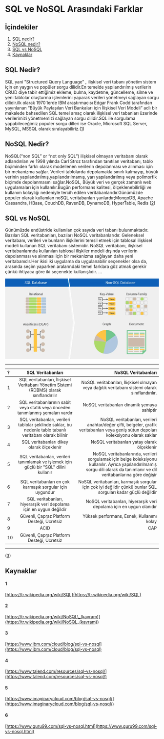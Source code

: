 # SQL ve NoSQL Arasındaki Farklar

## İçindekiler

1. [SQL nedir?](#SQL-nedir)
2. [NoSQL nedir?](#NoSQL-nedir)
3. [SQL vs NoSQL](#typescript-vs-javascript)
4. [Kaynaklar](#kaynaklar)

## SQL Nedir?

SQL yani "Structured Query Language” , ilişkisel veri tabanı yönetim sistem için en yaygın ve popüler sorgu dilidir.En temelde yapılandırılmış verilerin CRUD diye tabir ettiğimiz ekleme, bulma, kaydetme, güncelleme, silme ve yeni tablolar oluşturma işlemlerini yaparak verileri yönetmeyi sağlayan sorgu dilidir.ilk olarak 1970'lerde IBM araştırmacısı Edgar Frank Codd tarafından yayınlanan “Büyük Paylaşılan Veri Bankaları için İlişkisel Veri Modeli” adlı bir makalede bahsedilen SQL temel amaç olarak ilişkisel veri tabanları üzerinde verilerimizi yönetmemizi sağlayan sorgu dilidir.SQL ile sorgulama yapabileceğimiz populer sorgu dilleri ise Oracle, Microsoft SQL Server, MySQL, MSSQL olarak sıralayabiliriz.([1](#1))

## NoSQL Nedir?

NoSQL(“non SQL” or “not only SQL”) ilişkisel olmayan veritabanı olarak adlandırılan ve 1998 yılında Carl Stroz tarafından tanıtılan veritabanı, tablo biçiminden farklı olarak modellenen verilerin depolanması ve alınması için bir mekanizma sağlar. Verileri tablolarda depolamakla sınırlı kalmayıp, büyük verinin yapılandırılmış,yapılandırılmamış, yarı yapılandırılmış veya polimorfik biçimde depolanmasını sağlar.NoSQL, Büyük veri ve gerçek zamanlı web uygulamaları için kullanılır.Bugün performans kalitesi, ölçeklenebilirliği ve kullanım kolaylığı nedeniyle tercih edilen veritabanlarıdır.Günümüzde populer olarak kullanılan noSQL veritabanları şunlardır;MongoDB, Apache Cassandra, HBase, CouchDB, RavenDB, DynamoDB, HyperTable, Redis
([2](#2))

## SQL vs NoSQL

Günümüzde endüstride kullanılan çok sayıda veri tabanı bulunmaktadır. Bazıları SQL veritabanları, bazıları NoSQL veritabanlarıdır. Geleneksel veritabanı, verileri ve bunların ilişkilerini temsil etmek için tablosal ilişkisel modeli kullanan SQL veritabanı sistemidir. NoSQL veritabanı, ilişkisel veritabanlarında kullanılan tablosal ilişkiler modeli dışında verilerin depolanması ve alınması için bir mekanizma sağlayan daha yeni veritabanıdır.Her ikisi iki uygulama da uygulanabilir seçenekler olsa da, arasında seçim yaparken aralarındaki temel farklara göz atmak gerekir çünkü ihtiyaca göre iki seçenekte kullanışlıdır.
...

![Ornek](./images/nosqlvssql.png)

---

| ?   |                                            SQL Veritabanları                                             |                                                                                                                                                         NoSQL Veritabanları |
| :-- | :------------------------------------------------------------------------------------------------------: | --------------------------------------------------------------------------------------------------------------------------------------------------------------------------: |
| 1   |          SQL veritabanları, İlişkisel Veritabanı Yönetim Sistemi (RDBMS) olarak sınıflandırılır          |                                                                              NoSQL veritabanları, İlişkisel olmayan veya dağıtık veritabanı sistemi olarak sınıflandırılır. |
| 2   |             SQL veritabanlarının sabit veya statik veya önceden tanımlanmış şemaları vardır              |                                                                                                                                 NoSQL veritabanları dinamik şemaya sahiptir |
| 3   | SQL veritabanları, verileri tablolar şeklinde saklar, bu nedenle tablo tabanlı veritabanı olarak bilinir |                                       NoSQL veritabanları, verileri anahtar/değer çifti, belgeler, grafik veritabanları veya geniş sütun depoları koleksiyonu olarak saklar |
| 4   |                                SQL veritabanları dikey olarak ölçeklenir                                 |                                                                                                                                 NoSQL veritabanları yatay olarak ölçeklenir |
| 5   |          SQL veritabanları, verileri tanımlamak ve işlemek için güçlü bir "SQL" dilini kullanır          | NoSQL veritabanlarında, verileri sorgulamak için belge koleksiyonu kullanılır. Ayrıca yapılandırılmamış sorgu dili olarak da tanımlanır ve dil veritabanlarına göre değişir |
| 6   |                         SQL veritabanları en çok karmaşık sorgular için uygundur                         |                                                                NoSQL veritabanları, karmaşık sorgular için çok iyi değildir çünkü bunlar SQL sorguları kadar güçlü değildir |
| 7   |                    SQL veritabanları, hiyerarşik veri depolama için en uygun değildir                    |                                                                                                        NoSQL veritabanları, hiyerarşik veri depolama için en uygun olanıdır |
| 8   |                                Güvenli, Çapraz Platform Desteği, Ücretsiz                                |                                                                                                                                   Yüksek performans, Esnek, Kullanımı kolay |
| 9   |                                                   ACID                                                   |                                                                                                                                                                         CAP |
| 10  |                                Güvenli, Çapraz Platform Desteği, Ücretsiz                                |                                                                                                                                                                             |

---

([3](#3))

## Kaynaklar

#### 1

[https://tr.wikipedia.org/wiki/SQL](https://tr.wikipedia.org/wiki/SQL)

#### 2

[https://tr.wikipedia.org/wiki/NoSQL\_(kavram)](<https://tr.wikipedia.org/wiki/NoSQL_(kavram)>)

#### 3

[https://www.ibm.com/cloud/blog/sql-vs-nosql](https://www.ibm.com/cloud/blog/sql-vs-nosql)

#### 4

[https://www.talend.com/resources/sql-vs-nosql/](https://www.talend.com/resources/sql-vs-nosql/)

#### 5

[https://www.imaginarycloud.com/blog/sql-vs-nosql/](https://www.imaginarycloud.com/blog/sql-vs-nosql/)

#### 6

[https://www.guru99.com/sql-vs-nosql.html](https://www.guru99.com/sql-vs-nosql.html)
